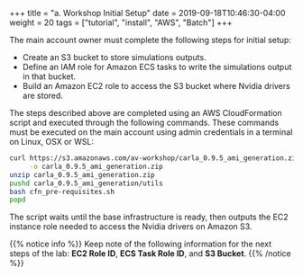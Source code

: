 +++
title = "a. Workshop Initial Setup"
date = 2019-09-18T10:46:30-04:00
weight = 20
tags = ["tutorial", "install", "AWS", "Batch"]
+++

The main account owner must complete the following steps for initial setup:

- Create an S3 bucket to store simulations outputs.
- Define an IAM role for Amazon ECS tasks to write the simulations output in that bucket.
- Build an Amazon EC2 role to access the S3 bucket where Nvidia drivers are stored.

The steps described above are completed using an AWS CloudFormation script and executed through the following commands. These commands must be executed on the main account using admin credentials in a terminal on Linux, OSX or WSL:

```bash
curl https://s3.amazonaws.com/av-workshop/carla_0.9.5_ami_generation.zip \
     -o carla_0.9.5_ami_generation.zip
unzip carla_0.9.5_ami_generation.zip
pushd carla_0.9.5_ami_generation/utils
bash cfn_pre-requisites.sh
popd
```

The script waits until the base infrastructure is ready, then outputs the EC2 instance role needed to access the Nvidia drivers on Amazon S3.

{{% notice info %}}
Keep note of the following information for the next steps of the lab: **EC2 Role ID**, **ECS Task Role ID**, and **S3 Bucket**.
{{% /notice %}}
